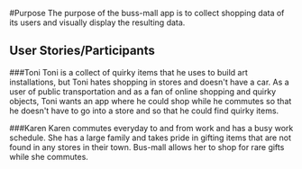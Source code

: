 #Purpose
The purpose of the buss-mall app is to collect shopping data of its users and visually display the resulting data.

## User Stories/Participants

###Toni
Toni is a collect of quirky items that he uses to build art installations, but Toni hates shopping in stores and doesn't have a car. As a user of public transportation and as a fan of online shopping and quirky objects, Toni wants an app where he could shop while he commutes so that he doesn't have to go into a store and so that he could find quirky items.

###Karen
Karen commutes everyday to and from work and has a busy work schedule. She has a large family and takes pride in gifting items that are not found in any stores in their town. Bus-mall allows her to shop for rare gifts while she commutes.
